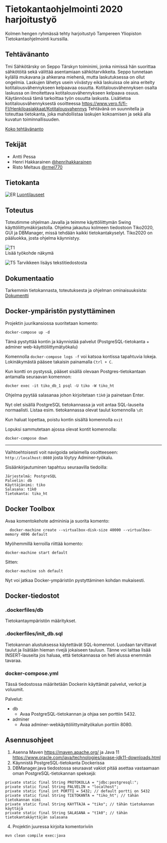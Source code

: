 # Tietokantaohjelmointi 2020 harjoitustyö

Kolmen hengen ryhmässä tehty harjoitustyö Tampereen Yliopiston Tietokantaohjelmointi kurssilla.

## Tehtävänanto

Tmi Sähkötärsky on Seppo Tärskyn toiminimi, jonka nimissä hän suorittaa sähkötöitä sekä välittää
asentamiaan sähkötarvikkeita. Seppo tunnetaan kylällä mukavana ja ahkerana miehenä, mutta
laskutuksessa on ollut ongelmia. Laskujen lähetys usein viivästyy eikä laskuissa ole aina eritelty
kotitalousvähennykseen kelpaavaa osuutta.
Kotitalousvähennyksen osalta laskussa on ilmoitettava kotitalousvähennykseen kelpaava osuus.
Käytännössä tämä tarkoittaa työn osuutta laskusta. Lisätietoa kotitalousvähennyksestä osoitteessa
https://www.vero.fi/fi-FI/Henkiloasiakkaat/Kotitalousvahennys
Tehtävänä on suunnitella ja toteuttaa tietokanta, joka mahdollistaa laskujen kokoamisen ja sekä alla
kuvatun toiminnallisuuden.

[Koko tehtävänanto](https://github.com/anttipessa/tiko/blob/master/docs/Tiko%202020_ht.pdf)

## Tekijät

- Antti Pessa
- Henri Hakkarainen [@henrihakkarainen](https://www.github.com/henrihakkarainen)
- Risto Meltaus [@rmel770](https://www.github.com/rmel770)

## Tietokanta

![ER](./docs/kuvia/ER_kaavio.jpeg)
[Luontilauseet](https://github.com/anttipessa/tiko/blob/master/sql/luontilauseet.sql)
## Toteutus

Toteutimme ohjelman Javalla ja teimme käyttöliittymän Swing käyttöliittymäkirjastolla. Ohjelma
jakautuu kolmeen tiedostoon Tiko2020, GUI ja DBManager, missä tehdään kaikki tietokantakyselyt.
Tiko2020 on pääluokka, josta ohjelma käynnistyy.

![T1](./docs/kuvia/T1.PNG)</br>
Lisää työkohde näkymä

![T5](./docs/kuvia/T5.PNG)
Tarvikkeen lisäys tekstitiedostosta

## Dokumentaatio

Tarkemmin tietokannasta, toteutuksesta ja ohjelman ominaisuuksista:
[Dokumentti](https://github.com/anttipessa/tiko/blob/master/docs/tiko_dokumentti.pdf)

## Docker-ympäristön pystyttäminen
Projektin juurikansiossa suoritetaan komento:

`docker-compose up -d`

Tämä pystyttää kontin ja käynnistää palvelut (PostgreSQL-tietokanta + adminer web-käyttöliittymätyökalu)

Komennolla `docker-compose logs -f` voi katsoa kontissa tapahtuvia lokeja. Lokinäkymästä pääsee takaisin painamalla `Ctrl + C`.

Kun kontti on pystyssä, pääset sisällä olevaan Postgres-tietokantaan antamalla seuraavan komennon:

`docker exec -it tiko_db_1 psql -U tiko -W tiko_ht`

Ohjelma pyytää salasanaa johon kirjoitetaan `t1k0` ja painetaan Enter.

Nyt olet sisällä PostgreSQL tietokannassa ja voit antaa SQL-lauseita normaalisti. Listaa esim. tietokannassa olevat taulut komennolla `\dt`

Kun haluat lopettaa, poistu kontin sisältä komennolla `exit`

Lopuksi sammutetaan ajossa olevat kontit komennolla:

`docker-compose down`

<hr>

Vaihtoehtoisesti voit navigoida selaimella osoitteeseen: `http://localhost:8080` josta löytyy Adminer-työkalu.

Sisäänkirjautuminen tapahtuu seuraavilla tiedoilla:

```
Järjestelmä: PostgreSQL
Palvelin: db
Käyttäjänimi: tiko
Salasana: t1k0
Tietokanta: tiko_ht
```

## Docker Toolbox

Avaa komentokehote admininia ja suorita komento:

`  docker-machine create --virtualbox-disk-size 40000 --virtualbox-memory 4096 default`

Myöhemmillä kerroilla riittää komento:

`docker-machine start default`

Sitten:

`docker-machine ssh default`

Nyt voi jatkaa Docker-ympäristön pystyttäminen kohdan mukaisesti.


## Docker-tiedostot

### .dockerfiles/db

Tietokantaympäristön määritykset.

### .dockerfiles/init_db.sql

Tietokannan alustuksessa käytettävät SQL-komennot. Luodaan tarvittavat taulut ja lisätään hieman rivejä jokaiseen tauluun. Tänne voi laittaa lisää INSERT-lauseita jos haluaa, että tietokannassa on heti alussa enemmän tavaraa.

### docker-compose.yml

Tässä tiedostossa määritetään Dockerin käyttämät palvelut, verkot ja voluumit.

Palvelut:
- db
  - Avaa PostgreSQL-tietokannan ja ohjaa sen porttiin 5432.
- adminer
  - Avaa adminer-webkäyttöliittymätyökalun porttiin 8080.
  
## Asennusohjeet

1. Asenna Maven https://maven.apache.org/ ja Java 11 https://www.oracle.com/java/technologies/javase-jdk11-downloads.html
2. Käynnistä PostgreSQL-tietokanta Dockerissa
3. DBManager.java tiedostossa seuraavat vakiot pitää asettaa vastaamaan oman PostgreSQL-tietokannan speksejä:
```
private static final String PROTOKOLLA = "jdbc:postgresql:";
private static final String PALVELIN = "localhost";
private static final int PORTTI = 5432; // default portti on 5432
private static final String TIETOKANTA = "tiko_ht"; // tähän tietokannan nimi
private static final String KAYTTAJA = "tiko"; // tähän tietokannan käyttäjä
private static final String SALASANA = "t1k0"; // tähän tietokantakäyttäjän salasana
```
4. Projektin juuressa kirjoita komentoriviin
```
mvn clean compile exec:java
```

